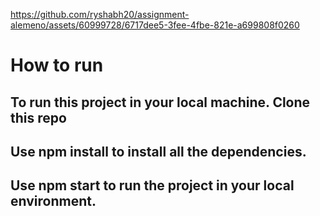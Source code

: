


https://github.com/ryshabh20/assignment-alemeno/assets/60999728/6717dee5-3fee-4fbe-821e-a699808f0260



# How to run
## To run this project in your local machine. Clone this repo
## Use npm install to install all the dependencies.
## Use npm start to run the project in your local environment.
